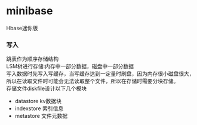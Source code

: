 # minibase
Hbase迷你版

### 写入
跳表作为顺序存储结构  
LSM树进行存储:内存中一部分数据，磁盘中一部分数据  
写入数据时先写入写缓存，当写缓存达到一定量时刷盘，因为内存很小磁盘很大，所以在读取文件时可能会无法读取整个文件，所以在存储时需要分块存储。  
存储文件diskfile设计以下几个模块  
* datastore kv数据块
* indexstore 索引信息
* metastore 文件元数据